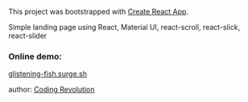 This project was bootstrapped with [Create React App](https://github.com/facebook/create-react-app).

Simple landing page using React, Material UI, react-scroll, react-slick, react-slider


### Online demo:

 [glistening-fish.surge.sh](http://glistening-fish.surge.sh/)

author: [Coding Revolution](https://www.udemy.com/course/the-react-practice-course-learn-by-building-projects/)

